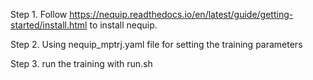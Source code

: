 Step 1. Follow https://nequip.readthedocs.io/en/latest/guide/getting-started/install.html to install nequip. 

Step 2. Using nequip_mptrj.yaml file for setting the training parameters

Step 3. run the training with run.sh
